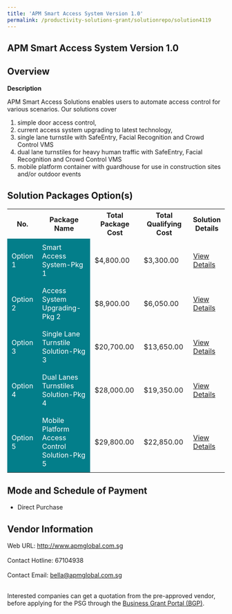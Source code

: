 ```yaml
---
title: 'APM Smart Access System Version 1.0'
permalink: /productivity-solutions-grant/solutionrepo/solution4119
---
```


## APM Smart Access System Version 1.0

## Overview

**Description**

APM Smart Access Solutions enables users to automate access control for various scenarios. Our solutions cover 
1)	simple door access control, 
2)	current access system upgrading to latest technology,  
3)	single lane turnstile with SafeEntry, Facial Recognition and Crowd Control VMS
4)	dual lane turnstiles for heavy human traffic with SafeEntry, Facial Recognition and Crowd Control VMS
5)	mobile platform container with guardhouse for use in construction sites and/or outdoor events

## Solution Packages Option(s)

<table>
<tr>
<th><b>No.</b></th>
<th><b>Package Name</b></th>
<th><b>Total Package Cost</b></th>
<th><b>Total Qualifying Cost</b></th>
<th><b>Solution Details</b></th>
</tr>
<tr>
<td style='padding: 10px; background-color: #037E8A; color: #FFFFFF;'>Option 1</td>
<td style='padding: 10px; background-color: #037E8A; color: #FFFFFF;'>Smart Access System-Pkg 1</td>
<td style='padding: 10px;'>$4,800.00</td>
<td style='padding: 10px;'>$3,300.00</td>
<td style='padding: 10px;'><a href='/images/psg/Desensitised_APMGlobal_Annex3_CR_wef13_Oct_22_Part_1.pdf' target='_blank'>View Details</a></td>
</tr>
<tr>
<td style='padding: 10px; background-color: #037E8A; color: #FFFFFF;'>Option 2</td>
<td style='padding: 10px; background-color: #037E8A; color: #FFFFFF;'>Access System Upgrading-Pkg 2</td>
<td style='padding: 10px;'>$8,900.00</td>
<td style='padding: 10px;'>$6,050.00</td>
<td style='padding: 10px;'><a href='/images/psg/Desensitised_APMGlobal_Annex3_CR_wef13_Oct_22_Part_2.pdf' target='_blank'>View Details</a></td>
</tr>
<tr>
<td style='padding: 10px; background-color: #037E8A; color: #FFFFFF;'>Option 3</td>
<td style='padding: 10px; background-color: #037E8A; color: #FFFFFF;'>Single Lane Turnstile Solution-Pkg 3</td>
<td style='padding: 10px;'>$20,700.00</td>
<td style='padding: 10px;'>$13,650.00</td>
<td style='padding: 10px;'><a href='/images/psg/Desensitised_APMGlobal_Annex3_CR_wef13_Oct_22_Part_3.pdf' target='_blank'>View Details</a></td>
</tr>
<tr>
<td style='padding: 10px; background-color: #037E8A; color: #FFFFFF;'>Option 4</td>
<td style='padding: 10px; background-color: #037E8A; color: #FFFFFF;'>Dual Lanes Turnstiles Solution-Pkg 4</td>
<td style='padding: 10px;'>$28,000.00</td>
<td style='padding: 10px;'>$19,350.00</td>
<td style='padding: 10px;'><a href='/images/psg/Desensitised_APMGlobal_Annex3_CR_wef13_Oct_22_Part_4.pdf' target='_blank'>View Details</a></td>
</tr>
<tr>
<td style='padding: 10px; background-color: #037E8A; color: #FFFFFF;'>Option 5</td>
<td style='padding: 10px; background-color: #037E8A; color: #FFFFFF;'>Mobile Platform Access Control Solution-Pkg 5</td>
<td style='padding: 10px;'>$29,800.00</td>
<td style='padding: 10px;'>$22,850.00</td>
<td style='padding: 10px;'><a href='/images/psg/Desensitised_APMGlobal_Annex3_CR_wef13_Oct_22_Part_5.pdf' target='_blank'>View Details</a></td>
</tr>
</table>

## Mode and Schedule of Payment

 - Direct Purchase

## Vendor Information

 Web URL: http://www.apmglobal.com.sg <br><br>Contact Hotline: 67104938 <br><br>Contact Email: bella@apmglobal.com.sg <br><br>

Interested companies can get a quotation from the pre-approved vendor, before applying for the PSG through the <a href='https://www.businessgrants.gov.sg/' target='_blank' rel='noopener'>Business Grant Portal (BGP)</a>.

<script src="/jquery/resize-tables.js"></script>
